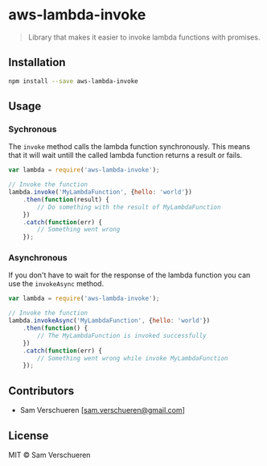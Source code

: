 # aws-lambda-invoke

> Library that makes it easier to invoke lambda functions with promises.

## Installation

```bash
npm install --save aws-lambda-invoke
```

## Usage

### Sychronous

The `invoke` method calls the lambda function synchronously. This means that it will wait untill the called lambda function
returns a result or fails.

```javascript
var lambda = require('aws-lambda-invoke');

// Invoke the function
lambda.invoke('MyLambdaFunction', {hello: 'world'})
    .then(function(result) {
        // Do something with the result of MyLambdaFunction
    })
    .catch(function(err) {
        // Something went wrong
    });
```

### Asynchronous

If you don't have to wait for the response of the lambda function you can use the `invokeAsync` method.

```javascript
var lambda = require('aws-lambda-invoke');

// Invoke the function
lambda.invokeAsync('MyLambdaFunction', {hello: 'world'})
    .then(function() {
        // The MyLambdaFunction is invoked successfully
    })
    .catch(function(err) {
        // Something went wrong while invoke MyLambdaFunction
    });
```

## Contributors

- Sam Verschueren [<sam.verschueren@gmail.com>]

## License

MIT © Sam Verschueren